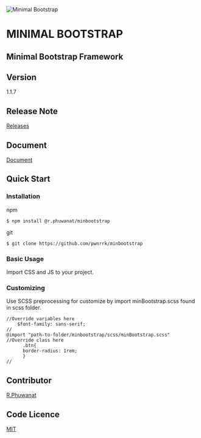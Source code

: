 ![Minimal Bootstrap](https://pwnrrk.github.io/mb-ico.png)

# MINIMAL BOOTSTRAP

## Minimal Bootstrap Framework

## Version
1.1.7

## Release Note
[Releases](https://github.com/pwnrrk/minbootstrap/releases)

## Document
[Document](https://pwnrrk.github.io/minimalbootstrap)

## Quick Start
### Installation
npm

    $ npm install @r.phuwanat/minbootstrap

git

    $ git clone https://github.com/pwnrrk/minbootstrap
 
 ### Basic Usage
Import CSS and JS to your project.
### Customizing
Use SCSS preprocessing for customize by import minBootstrap.scss found in scss folder.

    //Override variables here
	    $font-family: sans-serif;
	//
    @import "path-to-folder/minbootstrap/scss/minBootstrap.scss"
    //Override class here
		  .btn{
		  border-radius: 1rem;
		  }
    //


## Contributor
[R.Phuwanat](https://pwnrrk.github.io)

## Code Licence
[MIT](https://github.com/pwnrrk/minbootstrap/blob/master/LICENSE)
